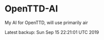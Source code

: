 # OpenTTD-AI
My AI for OpenTTD, will use primarily air

Latest backup: Sun Sep 15 22:21:01 UTC 2019
